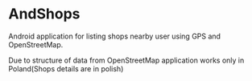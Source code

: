 # AndShops
Android application for listing shops nearby user using GPS and OpenStreetMap.

Due to structure of data from OpenStreetMap application works only in Poland(Shops details are in polish)

